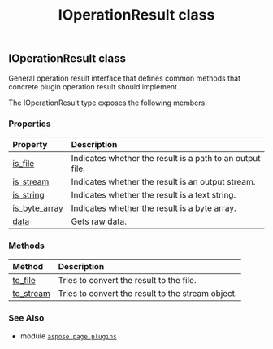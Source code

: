 ﻿---
title: IOperationResult class
second_title: Aspose.Page for Python via .NET API References
description: 
type: docs
weight: 60
url: /python-net/aspose.page.plugins/ioperationresult/
is_root: false
---

## IOperationResult class

General operation result interface that defines common methods that concrete plugin operation result should implement.



The IOperationResult type exposes the following members:

### Properties
| Property | Description |
| :- | :- |
| [is_file](/page/python-net/aspose.page.plugins/ioperationresult/is_file) | Indicates whether the result is a path to an output file. |
| [is_stream](/page/python-net/aspose.page.plugins/ioperationresult/is_stream) | Indicates whether the result is an output stream. |
| [is_string](/page/python-net/aspose.page.plugins/ioperationresult/is_string) | Indicates whether the result is a text string. |
| [is_byte_array](/page/python-net/aspose.page.plugins/ioperationresult/is_byte_array) | Indicates whether the result is a byte array. |
| [data](/page/python-net/aspose.page.plugins/ioperationresult/data) | Gets raw data. |


### Methods
| Method | Description |
| :- | :- |
| [to_file](/page/python-net/aspose.page.plugins/ioperationresult/to_file/#) | Tries to convert the result to the file. |
| [to_stream](/page/python-net/aspose.page.plugins/ioperationresult/to_stream/#) | Tries to convert the result to the stream object. |



### See Also
* module [`aspose.page.plugins`](..)
